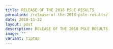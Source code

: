 ```yaml
---
title: RELEASE OF THE 2018 PSLE RESULTS
permalink: /release-of-the-2018-psle-results/
date: 2018-11-22
layout: post
description: RELEASE OF THE 2018 PSLE RESULTS
image: ""
variant: tiptap
---
```

